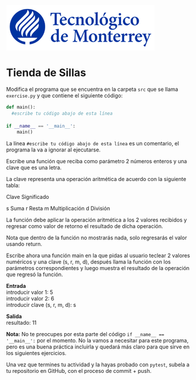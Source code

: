 ![Tec de Monterrey](../../images/logotecmty.png)
# Tienda de Sillas

Modifica el programa que se encuentra en la carpeta `src` que se llama `exercise.py` y que contiene el siguiente código:

```python
def main():
  #escribe tu código abajo de esta línea

if __name__ == '__main__':
    main()
```

La línea `#escribe tu código abajo de esta línea` es un comentario, el programa la va a ignorar al ejecutarse.

Escribe una función que reciba como parámetro 2 números enteros y una clave que es una letra.

La clave representa una operación aritmética de acuerdo con la siguiente tabla:

Clave Significado

s        Suma
r        Resta
m       Multiplicación
d        División

La función debe aplicar la operación aritmética a los 2 valores recibidos y regresar como valor de retorno el resultado de dicha operación.

Nota que dentro de la función no mostrarás nada, solo regresarás el valor usando return.

 

Escribe ahora una función main en la que pidas al usuario teclear 2 valores numéricos y una clave (s, r, m, d), después llama la función con los parámetros correspondientes y luego muestra el resultado de la operación que regresó la función.

**Entrada**
<br>introducir valor 1: 5
<br>introducir valor 2: 6
<br>introducir clave  (s, r, m, d): s

**Salida**
<br>resultado: 11

**Nota:** No te preocupes por esta parte del código `if __name__ == '__main__':` por el momento. No la vamos a necesitar para este programa, pero es una buena práctica incluirla y quedará más claro para que sirve en los siguientes ejercicios.

Una vez que termines tu actividad y la hayas probado con `pytest`, subela a tu repositorio en GitHub, con el proceso de commit + push.

